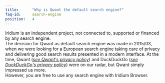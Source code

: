 ```yaml
---
title:		"Why is Qwant the default search engine?"
faq-id:		search-engine
position:	4
---
```

Iridium is an independent project, not connected to, supported or financed by any search engine.    
The decision for Qwant as default search engine was made in 2015/03, when we were looking for a European search engine taking care of privacy and delivering good search results presented in a modern interface. 
At the time, Qwant (*[see Qwant's privacy policy](https://about.qwant.com/legal/privacy/ "see Qwant's privacy policy")*) and DuckDuckGo (*[see DuckDuckGo's privacy policy](https://duckduckgo.com/privacy "see DuckDuckGo's privacy policy")*) were on our radar, but Qwant simply impressed us more.     
However, you are free to use any search engine with Iridium Browser.
